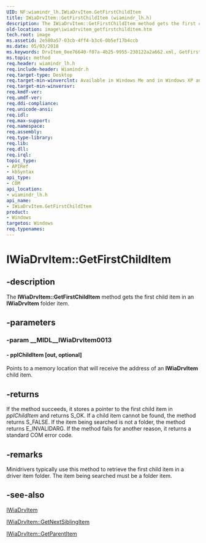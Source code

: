 ```yaml
---
UID: NF:wiamindr_lh.IWiaDrvItem.GetFirstChildItem
title: IWiaDrvItem::GetFirstChildItem (wiamindr_lh.h)
description: The IWiaDrvItem::GetFirstChildItem method gets the first child item in an IWiaDrvItem folder item.
old-location: image\iwiadrvitem_getfirstchilditem.htm
tech.root: image
ms.assetid: 2e580a57-03cb-4ff4-b3c6-0b5ef17b4ccb
ms.date: 05/03/2018
ms.keywords: DrvItem_0ee76640-f07a-4b25-9955-230122a2a662.xml, GetFirstChildItem, GetFirstChildItem method [Imaging Devices], GetFirstChildItem method [Imaging Devices],IWiaDrvItem interface, IWiaDrvItem interface [Imaging Devices],GetFirstChildItem method, IWiaDrvItem.GetFirstChildItem, IWiaDrvItem::GetFirstChildItem, image.iwiadrvitem_getfirstchilditem, wiamindr_lh/IWiaDrvItem::GetFirstChildItem
ms.topic: method
req.header: wiamindr_lh.h
req.include-header: Wiamindr.h
req.target-type: Desktop
req.target-min-winverclnt: Available in Windows Me and in Windows XP and later versions of the Windows operating systems.
req.target-min-winversvr: 
req.kmdf-ver: 
req.umdf-ver: 
req.ddi-compliance: 
req.unicode-ansi: 
req.idl: 
req.max-support: 
req.namespace: 
req.assembly: 
req.type-library: 
req.lib: 
req.dll: 
req.irql: 
topic_type:
- APIRef
- kbSyntax
api_type:
- COM
api_location:
- wiamindr_lh.h
api_name:
- IWiaDrvItem.GetFirstChildItem
product:
- Windows
targetos: Windows
req.typenames: 
---
```


# IWiaDrvItem::GetFirstChildItem


## -description


The <b>IWiaDrvItem::GetFirstChildItem</b> method gets the first child item in an <b>IWiaDrvItem</b> folder item.


## -parameters




### -param __MIDL__IWiaDrvItem0013






#### - ppIChildItem [out, optional]

Points to a memory location that will receive the address of an <b>IWiaDrvItem</b> child item.


## -returns



If the method succeeds, it stores a pointer to the first child item in <i>ppIChildItem</i> and returns S_OK. If a child item cannot be found, the method returns S_FALSE. If the item being searched is not a folder, the method returns E_INVALIDARG. If the method fails for another reason, it returns a standard COM error code.




## -remarks



Minidrivers typically use this method to retrieve the first child item in a driver item folder. The item being searched must be a folder item.




## -see-also




<a href="https://docs.microsoft.com/windows-hardware/drivers/ddi/content/wiamindr_lh/nn-wiamindr_lh-iwiadrvitem">IWiaDrvItem</a>



<a href="https://docs.microsoft.com/windows-hardware/drivers/ddi/content/wiamindr_lh/nf-wiamindr_lh-iwiadrvitem-getnextsiblingitem">IWiaDrvItem::GetNextSiblingItem</a>



<a href="https://docs.microsoft.com/windows-hardware/drivers/ddi/content/wiamindr_lh/nf-wiamindr_lh-iwiadrvitem-getparentitem">IWiaDrvItem::GetParentItem</a>
 

 

